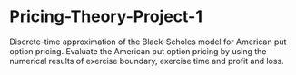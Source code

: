 # Pricing-Theory-Project-1
Discrete-time approximation of the Black-Scholes model for American put option pricing. Evaluate the American put option pricing by using the numerical results of exercise boundary, exercise time and profit and loss.
